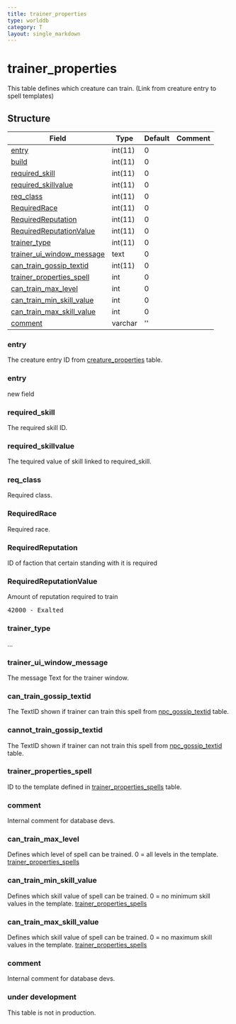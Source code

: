 ```yaml
---
title: trainer_properties
type: worlddb
category: T
layout: single_markdown
---
```


# trainer_properties
This table defines which creature can train. (Link from creature entry to spell templates) 

## Structure

Field                                                                                                            | Type    | Default | Comment
---------------------------------------------------------------------------------------------------------------- | ------- | ------- | -------
[entry](#entry)                                                                                                  | int(11) | 0       |        
[build](#build)                                                                                                  | int(11) | 0       |        
[required_skill](#required_skill)                                                                                | int(11) | 0       |        
[required_skillvalue](#required_skillvalue)                                                                      | int(11) | 0       |        
[req_class](#req_class)                                                                                          | int(11) | 0       |        
[RequiredRace](#RequiredRace)                                                                                    | int(11) | 0       |        
[RequiredReputation](#RequiredReputation)                                                                        | int(11) | 0       |        
[RequiredReputationValue](#RequiredReputationValue)                                                              | int(11) | 0       |        
[trainer_type](#trainer_type)                                                                                    | int(11) | 0       |        
[trainer_ui_window_message](#trainer_ui_window_message)                                                          | text    | 0       |        
[can_train_gossip_textid](#can_train_gossip_textid)                                                              | int(11) | 0       |        
[trainer_properties_spell](#trainer_properties_spell)                                                            | int     | 0       |        
[can_train_max_level](#can_train_max_level)                                                                      | int     | 0       |        
[can_train_min_skill_value](#can_train_min_skill_value)                                                          | int     | 0       |        
[can_train_max_skill_value](#can_train_max_skill_value)                                                          | int     | 0       |        
[comment](#comment)                                                                                              | varchar | ''      |        

### entry

The creature entry ID from [creature_properties](/Wiki/database/world/creature_properties/ "Creature properties") table.

### entry
new field

### required_skill

The required skill ID.

### required_skillvalue

The tequired value of skill linked to required_skill.

### req_class

Required class.  

### RequiredRace

Required race.

### RequiredReputation

ID of faction that certain standing with it is required

### RequiredReputationValue

Amount of reputation required to train

<pre>
42000 - Exalted
</pre>

### trainer_type

...

### trainer_ui_window_message

The message Text for the trainer window.

### can_train_gossip_textid

The TextID shown if trainer can train this spell from [npc_gossip_textid](/Wiki/database/world/npc_gossip_textid/ "Npc gossip textid") table.

### cannot_train_gossip_textid

The TextID shown if trainer can not train this spell from [npc_gossip_textid](/Wiki/database/world/npc_gossip_textid/ "Npc gossip textid") table.

### trainer_properties_spell
ID to the template defined in [trainer_properties_spells](/Wiki/database/world/trainer_properties_spells/) table.

### comment
Internal comment for database devs.

### can_train_max_level
Defines which level of spell can be trained. 0 = all levels in the template. [trainer_properties_spells](/Wiki/database/world/trainer_properties_spells/ "reqlevel")

### can_train_min_skill_value
Defines which skill value of spell can be trained. 0 = no minimum skill values in the template. [trainer_properties_spells](/Wiki/database/world/trainer_properties_spells/ "reqskillvalue")

### can_train_max_skill_value
Defines which skill value of spell can be trained. 0 = no maximum skill values in the template. [trainer_properties_spells](/Wiki/database/world/trainer_properties_spells/ "reqskillvalue")

### comment
Internal comment for database devs.

### under development
This table is not in production.
